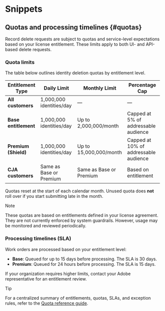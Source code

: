 # Snippets

## Quotas and processing timelines {#quotas}

Record delete requests are subject to quotas and service-level expectations based on your license entitlement. These limits apply to both UI- and API-based delete requests.

### Quota limits

The table below outlines identity deletion quotas by entitlement level.

| Entitlement Type    | Daily Limit                | Monthly Limit             | Percentage Cap                          |
|---------------------|----------------------------|---------------------------|------------------------------------------|
| **All customers**   | 1,000,000 identities/day   | —                         | —                                        |
| **Base entitlement**| 1,000,000 identities/day   | Up to 2,000,000/month     | Capped at 5% of addressable audience     |
| **Premium (Shield)**| 1,000,000 identities/day   | Up to 15,000,000/month    | Capped at 10% of addressable audience    |
| **CJA customers**   | Same as Base or Premium    | Same as Base or Premium   | Based on entitlement                     |

Quotas reset at the start of each calendar month. Unused quota does **not** roll over if you start submitting late in the month.

>[!NOTE]
>
> These quotas are based on entitlements defined in your license agreement. They are not currently enforced by system guardrails. However, usage may be monitored and reviewed periodically.

### Processing timelines (SLA)

Work orders are processed based on your entitlement level:

- **Base**: Queued for up to 15 days before processing. The SLA is 30 days.
- **Premium**: Queued for 24 hours before processing. The SLA is 15 days.

If your organization requires higher limits, contact your Adobe representative for an entitlement review.

>[!TIP]
> 
>For a centralized summary of entitlements, quotas, SLAs, and exception rules, refer to the [Quota reference guide](../api/quota.md).
